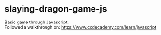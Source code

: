 # slaying-dragon-game-js
Basic game through Javascript.
<br>
Followed a walkthrough on:
https://www.codecademy.com/learn/javascript
